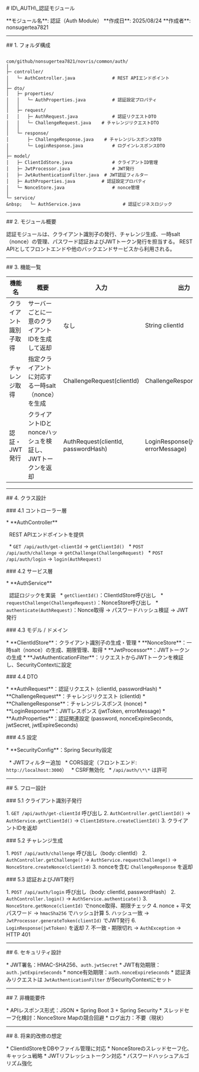 \# ID\\\_AUTH\\\_認証モジュール

\*\*モジュール名\*\*: 認証（Auth Module）
\*\*作成日\*\*: 2025/08/24
\*\*作成者\*\*: nonsugertea7821

---

\## 1. フォルダ構成

```

com/github/nonsugertea7821/novris/common/auth/
│
├─ controller/
│   └─ AuthController.java            	# REST APIエンドポイント
│
├─ dto/
│   ├─ properties/
│   │   └─ AuthProperties.java       	# 認証設定プロパティ
│   │
│   ├─ request/
│   │   ├─ AuthRequest.java          	# 認証リクエストDTO
│   │   └─ ChallengeRequest.java	# チャレンジリクエストDTO
│   │
│   └─ response/
│       ├─ ChallengeResponse.java    # チャレンジレスポンスDTO
│       └─ LoginResponse.java        	# ログインレスポンスDTO
│
├─ model/
│   ├─ ClientIdStore.java           	# クライアントID管理
│   ├─ JwtProcessor.java             	# JWT発行
│   ├─ JwtAuthenticationFilter.java  # JWT認証フィルター
│   ├─ AuthProperties.java       	# 認証設定プロパティ
│   └─ NonceStore.java               	# nonce管理
│
└─ service/
&nbsp;   └─ AuthService.java              	# 認証ビジネスロジック

```

---

\## 2. モジュール概要

認証モジュールは、クライアント識別子の発行、チャレンジ生成、一時salt（nonce）の管理、パスワード認証およびJWTトークン発行を担当する。
REST APIとしてフロントエンドや他のバックエンドサービスから利用される。

---

\## 3. 機能一覧

| 機能名         | 概要                                | 入力                                  | 出力                                     | 例外                                       |
| ----------- | --------------------------------- | ----------------------------------- | -------------------------------------- | ---------------------------------------- |
| クライアント識別子取得 | サーバーごとに一意のクライアントIDを生成して返却         | なし                                  | String clientId                        | なし                                       |
| チャレンジ取得     | 指定クライアントに対応する一時salt（nonce）を生成     | ChallengeRequest(clientId)          | ChallengeResponse(nonce)               | なし                                       |
| 認証・JWT発行    | クライアントIDとnonceハッシュを検証し、JWTトークンを返却 | AuthRequest(clientId, passwordHash) | LoginResponse(jwtToken / errorMessage) | AuthException（不正なクライアントID、パスワード、または期限切れ） |

---

\## 4. クラス設計

\### 4.1 コントローラー層

\* \*\*AuthController\*\*

&nbsp; REST APIエンドポイントを提供

&nbsp; \* `GET /api/auth/get-clientId` → `getClientId()`
&nbsp; \* `POST /api/auth/challenge` → `getChallenge(ChallengeRequest)`
&nbsp; \* `POST /api/auth/login` → `login(AuthRequest)`

\### 4.2 サービス層

\* \*\*AuthService\*\*

&nbsp; 認証ロジックを実装
&nbsp; \* `getClientId()`：ClientIdStore呼び出し
&nbsp; \* `requestChallenge(ChallengeRequest)`：NonceStore呼び出し
&nbsp; \* `authenticate(AuthRequest)`：Nonce取得 → パスワードハッシュ検証 → JWT発行

\### 4.3 モデル / ドメイン

\* \*\*ClientIdStore\*\*：クライアント識別子の生成・管理
\* \*\*NonceStore\*\*：一時salt（nonce）の生成、期限管理、取得
\* \*\*JwtProcessor\*\*：JWTトークンの生成
\* \*\*JwtAuthenticationFilter\*\*：リクエストからJWTトークンを検証し、SecurityContextに設定

\### 4.4 DTO

\* \*\*AuthRequest\*\*：認証リクエスト (clientId, passwordHash)
\* \*\*ChallengeRequest\*\*：チャレンジリクエスト (clientId)
\* \*\*ChallengeResponse\*\*：チャレンジレスポンス (nonce)
\* \*\*LoginResponse\*\*：JWTレスポンス (jwtToken, errorMessage)
\* \*\*AuthProperties\*\*：認証関連設定 (password, nonceExpireSeconds, jwtSecret, jwtExpireSeconds)

\### 4.5 設定

\* \*\*SecurityConfig\*\*：Spring Security設定

&nbsp; \* JWTフィルター追加
&nbsp; \* CORS設定（フロントエンド: `http://localhost:3000`）
&nbsp; \* CSRF無効化
&nbsp; \* `/api/auth/\*\*` は許可

---

\## 5. フロー設計

\### 5.1 クライアント識別子発行

1\. `GET /api/auth/get-clientId` 呼び出し
2\. `AuthController.getClientId()` → `AuthService.getClientId()` → `ClientIdStore.createClientId()`
3\. クライアントIDを返却

\### 5.2 チャレンジ生成

1\. `POST /api/auth/challenge` 呼び出し（body: clientId）
2\. `AuthController.getChallenge()` → `AuthService.requestChallenge()` → `NonceStore.createNonce(clientId)`
3\. nonceを含む `ChallengeResponse` を返却

\### 5.3 認証およびJWT発行

1\. `POST /api/auth/login` 呼び出し（body: clientId, passwordHash）
2\. `AuthController.login()` → `AuthService.authenticate()`
3\. `NonceStore.getNonce(clientId)` でnonce取得、期限チェック
4\. nonce + 平文パスワード → `hmacSha256` でハッシュ計算
5\. ハッシュ一致 → `JwtProcessor.generateToken(clientId)` でJWT発行
6\. `LoginResponse(jwtToken)` を返却
7\. 不一致・期限切れ → `AuthException` → HTTP 401

---

\## 6. セキュリティ設計

\* JWT署名：HMAC-SHA256、`auth.jwtSecret`
\* JWT有効期限：`auth.jwtExpireSeconds`
\* nonce有効期限：`auth.nonceExpireSeconds`
\* 認証済みリクエストは `JwtAuthenticationFilter` がSecurityContextにセット

---

\## 7. 非機能要件

\* APIレスポンス形式：JSON
\* Spring Boot 3 + Spring Security
\* スレッドセーフ化検討：NonceStore Mapの競合回避
\* ログ出力：不要（現状）

---

\## 8. 将来的改修の想定

\* ClientIdStoreをDBやファイル管理に対応
\* NonceStoreのスレッドセーフ化、キャッシュ戦略
\* JWTリフレッシュトークン対応
\* パスワードハッシュアルゴリズム強化